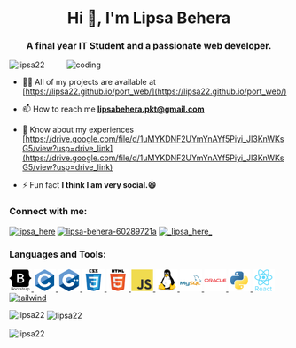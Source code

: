 <h1 align="center">Hi 👋, I'm Lipsa Behera</h1>
<h3 align="center">A final year IT Student and a passionate web developer.</h3>
<img alt="coding" width="400" align="right" src="https://camo.githubusercontent.com/77971436de10fd1707510a120094781a8a4fe68e79d4159d0bb1168161923470/68747470733a2f2f6d69726f2e6d656469756d2e636f6d2f6d61782f313230302f302a4b32574c4d5445784c79696461374f522e676966">

<p align="left"> <img src="https://komarev.com/ghpvc/?username=lipsa22&label=Profile%20views&color=0e75b6&style=flat" alt="lipsa22" /> </p>

- 👨‍💻 All of my projects are available at [https://lipsa22.github.io/port_web/](https://lipsa22.github.io/port_web/)

- 📫 How to reach me **lipsabehera.pkt@gmail.com**

- 📄 Know about my experiences [https://drive.google.com/file/d/1uMYKDNF2UYmYnAYf5Piyi_JI3KnWKsG5/view?usp=drive_link](https://drive.google.com/file/d/1uMYKDNF2UYmYnAYf5Piyi_JI3KnWKsG5/view?usp=drive_link)

- ⚡ Fun fact **I think I am very social.😃**

<h3 align="left">Connect with me:</h3>
<p align="left">
<a href="https://twitter.com/lipsa_here" target="blank"><img align="center" src="https://raw.githubusercontent.com/rahuldkjain/github-profile-readme-generator/master/src/images/icons/Social/twitter.svg" alt="lipsa_here" height="30" width="40" /></a>
<a href="https://linkedin.com/in/lipsa-behera-60289721a" target="blank"><img align="center" src="https://raw.githubusercontent.com/rahuldkjain/github-profile-readme-generator/master/src/images/icons/Social/linked-in-alt.svg" alt="lipsa-behera-60289721a" height="30" width="40" /></a>
<a href="https://instagram.com/_lipsa_here_" target="blank"><img align="center" src="https://raw.githubusercontent.com/rahuldkjain/github-profile-readme-generator/master/src/images/icons/Social/instagram.svg" alt="_lipsa_here_" height="30" width="40" /></a>
</p>

<h3 align="left">Languages and Tools:</h3>
<p align="left"> <a href="https://getbootstrap.com" target="_blank" rel="noreferrer"> <img src="https://raw.githubusercontent.com/devicons/devicon/master/icons/bootstrap/bootstrap-plain-wordmark.svg" alt="bootstrap" width="40" height="40"/> </a> <a href="https://www.cprogramming.com/" target="_blank" rel="noreferrer"> <img src="https://raw.githubusercontent.com/devicons/devicon/master/icons/c/c-original.svg" alt="c" width="40" height="40"/> </a> <a href="https://www.w3schools.com/cpp/" target="_blank" rel="noreferrer"> <img src="https://raw.githubusercontent.com/devicons/devicon/master/icons/cplusplus/cplusplus-original.svg" alt="cplusplus" width="40" height="40"/> </a> <a href="https://www.w3schools.com/css/" target="_blank" rel="noreferrer"> <img src="https://raw.githubusercontent.com/devicons/devicon/master/icons/css3/css3-original-wordmark.svg" alt="css3" width="40" height="40"/> </a> <a href="https://www.w3.org/html/" target="_blank" rel="noreferrer"> <img src="https://raw.githubusercontent.com/devicons/devicon/master/icons/html5/html5-original-wordmark.svg" alt="html5" width="40" height="40"/> </a> <a href="https://developer.mozilla.org/en-US/docs/Web/JavaScript" target="_blank" rel="noreferrer"> <img src="https://raw.githubusercontent.com/devicons/devicon/master/icons/javascript/javascript-original.svg" alt="javascript" width="40" height="40"/> </a> <a href="https://www.linux.org/" target="_blank" rel="noreferrer"> <img src="https://raw.githubusercontent.com/devicons/devicon/master/icons/linux/linux-original.svg" alt="linux" width="40" height="40"/> </a> <a href="https://www.mysql.com/" target="_blank" rel="noreferrer"> <img src="https://raw.githubusercontent.com/devicons/devicon/master/icons/mysql/mysql-original-wordmark.svg" alt="mysql" width="40" height="40"/> </a> <a href="https://www.oracle.com/" target="_blank" rel="noreferrer"> <img src="https://raw.githubusercontent.com/devicons/devicon/master/icons/oracle/oracle-original.svg" alt="oracle" width="40" height="40"/> </a> <a href="https://www.python.org" target="_blank" rel="noreferrer"> <img src="https://raw.githubusercontent.com/devicons/devicon/master/icons/python/python-original.svg" alt="python" width="40" height="40"/> </a> <a href="https://reactjs.org/" target="_blank" rel="noreferrer"> <img src="https://raw.githubusercontent.com/devicons/devicon/master/icons/react/react-original-wordmark.svg" alt="react" width="40" height="40"/> </a> <a href="https://tailwindcss.com/" target="_blank" rel="noreferrer"> <img src="https://www.vectorlogo.zone/logos/tailwindcss/tailwindcss-icon.svg" alt="tailwind" width="40" height="40"/> </a> </p>

<p><img align="left" src="https://github-readme-stats.vercel.app/api/top-langs?username=lipsa22&show_icons=true&locale=en&layout=compact" alt="lipsa22" /></p>

<p>&nbsp;<img align="center" src="https://github-readme-stats.vercel.app/api?username=lipsa22&show_icons=true&locale=en" alt="lipsa22" /></p>

<p><img align="center" src="https://github-readme-streak-stats.herokuapp.com/?user=lipsa22&" alt="lipsa22" /></p>
